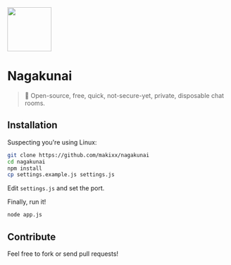 <img height="100" width="100" src="https://raw.githubusercontent.com/makixx/nagakunai/master/assets/logo_100.png">

# Nagakunai
> 💬 Open-source, free, quick, not-secure-yet, private, disposable chat rooms.

## Installation

Suspecting you're using Linux:

```sh
git clone https://github.com/makixx/nagakunai
cd nagakunai
npm install
cp settings.example.js settings.js
```
Edit `settings.js` and set the port.

Finally, run it!

```sh
node app.js
```
## Contribute

Feel free to fork or send pull requests!
